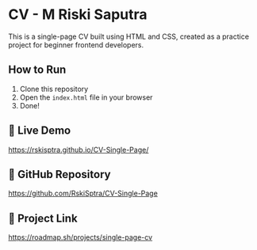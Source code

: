 # CV - M Riski Saputra

This is a single-page CV built using HTML and CSS, created as a practice project for beginner frontend developers.

## How to Run

1. Clone this repository  
2. Open the `index.html` file in your browser  
3. Done!

## 🔗 Live Demo  
https://rskisptra.github.io/CV-Single-Page/

## 📁 GitHub Repository  
https://github.com/RskiSptra/CV-Single-Page

## 📌 Project Link  
https://roadmap.sh/projects/single-page-cv
